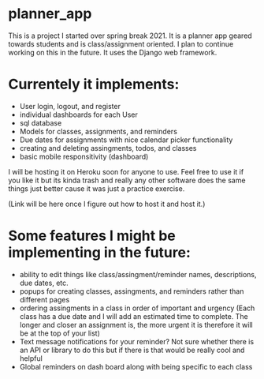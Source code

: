 # planner_app
This is a project I started over spring break 2021. It is a planner app geared towards students and is class/assignment oriented. I plan to continue working on this in the future. It uses the Django web framework. 

# Currentely it implements:

- User login, logout, and register
- individual dashboards for each User
- sql database
- Models for classes, assignments, and reminders
- Due dates for assignments with nice calendar picker functionality
- creating and deleting assingments, todos, and classes
- basic mobile responsitivity (dashboard)

I will be hosting it on Heroku soon for anyone to use. Feel free to use it if you like it but its kinda trash and really any other software does the same things just better cause it was just a practice exercise.

(Link will be here once I figure out how to host it and host it.)

# Some features I might be implementing in the future:

- ability to edit things like class/assingment/reminder names, descriptions, due dates, etc.
- popups for creating classes, assingments, and reminders rather than different pages
- ordering assingments in a class in order of important and urgency
  (Each class has a due date and I will add an estimated time to complete. The longer and closer an assignment is, the more urgent it is therefore it will be at the    top of your list)
- Text message notifications for your reminder? Not sure whether there is an API or library to do this but if there is that would be really cool and helpful
- Global reminders on dash board along with being specific to each class
